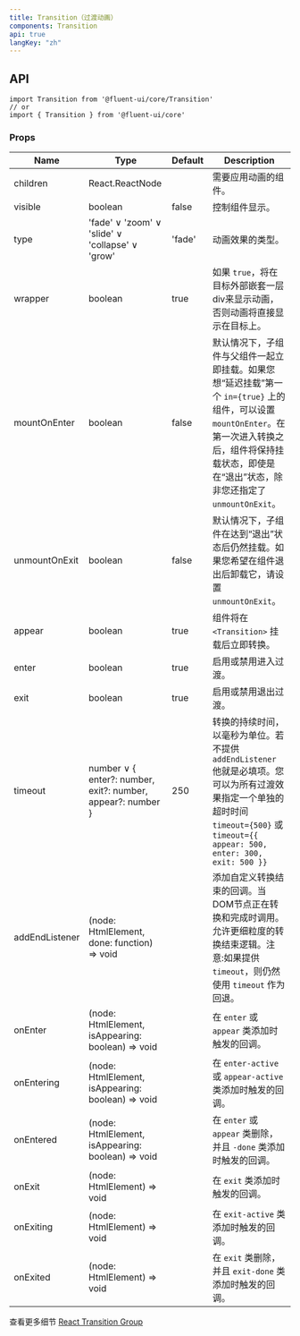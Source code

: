 ```yaml
---
title: Transition（过渡动画）
components: Transition
api: true
langKey: "zh"
---
```


## API

```
import Transition from '@fluent-ui/core/Transition'
// or
import { Transition } from '@fluent-ui/core'
```

### Props

| Name | Type | Default | Description |
| --- | --- | --- | --- |
| children | React.ReactNode |  | 需要应用动画的组件。 |
| visible | boolean | false | 控制组件显示。 |
| type | 'fade' &or; 'zoom' &or; 'slide' &or; 'collapse' &or; 'grow' | 'fade' | 动画效果的类型。 |
| wrapper | boolean | true | 如果 `true`，将在目标外部嵌套一层div来显示动画，否则动画将直接显示在目标上。 |
| mountOnEnter | boolean | false | 默认情况下，子组件与父组件一起立即挂载。如果您想“延迟挂载”第一个 `in={true}` 上的组件，可以设置 `mountOnEnter`。在第一次进入转换之后，组件将保持挂载状态，即使是在“退出”状态，除非您还指定了 `unmountOnExit`。 |
| unmountOnExit | boolean | false | 默认情况下，子组件在达到“退出”状态后仍然挂载。如果您希望在组件退出后卸载它，请设置 `unmountOnExit`。 |
| appear | boolean | true | 组件将在 `<Transition>` 挂载后立即转换。 |
| enter | boolean | true | 启用或禁用进入过渡。 |
| exit | boolean | true | 启用或禁用退出过渡。 |
| timeout | number &or; { enter?: number, exit?: number, appear?: number } | 250 | 转换的持续时间，以毫秒为单位。若不提供 `addEndListener` 他就是必填项。您可以为所有过渡效果指定一个单独的超时时间 `timeout={500}` 或 `timeout={{ appear: 500, enter: 300, exit: 500 }}` |
| addEndListener | (node: HtmlElement, done: function) => void |  | 添加自定义转换结束的回调。当DOM节点正在转换和完成时调用。允许更细粒度的转换结束逻辑。注意:如果提供 `timeout`，则仍然使用 `timeout` 作为回退。 |
| onEnter | (node: HtmlElement, isAppearing: boolean) => void |  | 在 `enter` 或 `appear` 类添加时触发的回调。 |
| onEntering | (node: HtmlElement, isAppearing: boolean) => void |  | 在 `enter-active` 或 `appear-active` 类添加时触发的回调。 |
| onEntered | (node: HtmlElement, isAppearing: boolean) => void |  | 在 `enter` 或 `appear` 类删除，并且 `-done` 类添加时触发的回调。 |
| onExit | (node: HtmlElement) => void |  | 在 `exit` 类添加时触发的回调。 |
| onExiting | (node: HtmlElement) => void |  | 在 `exit-active` 类添加时触发的回调。 |
| onExited | (node: HtmlElement) => void |  | 在 `exit` 类删除，并且 `exit-done` 类添加时触发的回调。 |

 查看更多细节 [React Transition Group](https://github.com/reactjs/react-transition-group)
